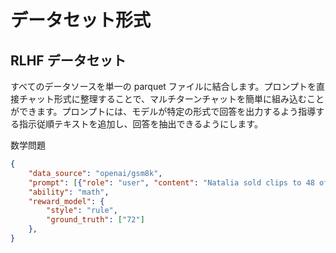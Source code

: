 # データセット形式
## RLHF データセット
すべてのデータソースを単一の parquet ファイルに結合します。プロンプトを直接チャット形式に整理することで、マルチターンチャットを簡単に組み込むことができます。プロンプトには、モデルが特定の形式で回答を出力するよう指導する指示従順テキストを追加し、回答を抽出できるようにします。

数学問題
```json
{
    "data_source": "openai/gsm8k",
    "prompt": [{"role": "user", "content": "Natalia sold clips to 48 of her friends in April, and then she sold half as many clips in May. How many clips did Natalia sell altogether in April and May? Let's think step by step and output the final answer after \"####\""}],
    "ability": "math",
    "reward_model": {
        "style": "rule",
        "ground_truth": ["72"]
    },
}
```
